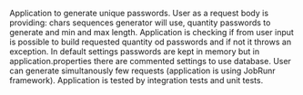 Application to generate unique passwords.
User as a request body is providing: chars sequences generator will use, quantity passwords to generate and min and max length.
Application is checking if from user input is possible to build requested quantity od passwords and if not it throws an exception.
In default settings passwords are kept in memory but in application.properties there are commented settings to use database.
User can generate simultanously few requests (application is using JobRunr framework).
Application is tested by integration tests and unit tests.
